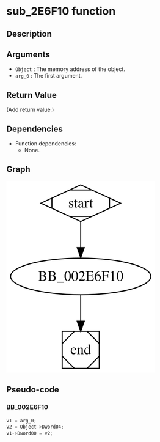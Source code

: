 # sub_2E6F10 function

## Description


## Arguments

* `Object` : The memory address of the object.
* `arg_0` : The first argument.

## Return Value

(Add return value.)

## Dependencies

* Function dependencies:
  * None.

## Graph

![sub_2E6F10 Graph](../svg/sub_2E6F10.svg "sub_2E6F10 Graph")

## Pseudo-code

### BB_002E6F10

```c
v1 = arg_0;
v2 = Object->Dword04;
v1->Dword00 = v2;
```

